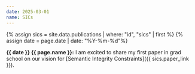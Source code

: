 ```yaml
---
date: 2025-03-01
name: SICs
---
```


{% assign sics = site.data.publications | where: "id", "sics" | first %}
{% assign date = page.date | date: "%Y-%m-%d"%}

**{{ date }} {{ page.name }}:** I am excited to share my first paper in grad
school on our vision for [Semantic Integrity Constraints]({{ sics.paper_link }}).
